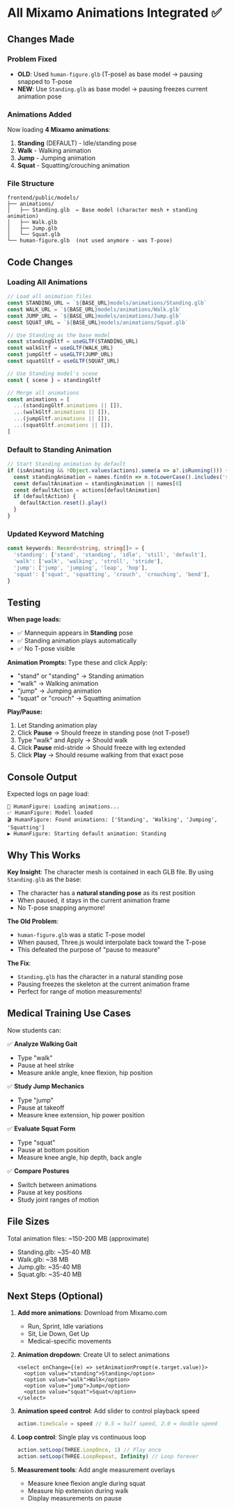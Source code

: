 # All Mixamo Animations Integrated ✅

## Changes Made

### Problem Fixed

- **OLD**: Used `human-figure.glb` (T-pose) as base model → pausing snapped to T-pose
- **NEW**: Use `Standing.glb` as base model → pausing freezes current animation pose

### Animations Added

Now loading **4 Mixamo animations**:

1. **Standing** (DEFAULT) - Idle/standing pose
2. **Walk** - Walking animation
3. **Jump** - Jumping animation
4. **Squat** - Squatting/crouching animation

### File Structure

``` text
frontend/public/models/
├── animations/
│   ├── Standing.glb  ← Base model (character mesh + standing animation)
│   ├── Walk.glb
│   ├── Jump.glb
│   └── Squat.glb
└── human-figure.glb  (not used anymore - was T-pose)
```

## Code Changes

### Loading All Animations

```typescript
// Load all animation files
const STANDING_URL = `${BASE_URL}models/animations/Standing.glb`
const WALK_URL = `${BASE_URL}models/animations/Walk.glb`
const JUMP_URL = `${BASE_URL}models/animations/Jump.glb`
const SQUAT_URL = `${BASE_URL}models/animations/Squat.glb`

// Use Standing as the base model
const standingGltf = useGLTF(STANDING_URL)
const walkGltf = useGLTF(WALK_URL)
const jumpGltf = useGLTF(JUMP_URL)
const squatGltf = useGLTF(SQUAT_URL)

// Use Standing model's scene
const { scene } = standingGltf

// Merge all animations
const animations = [
  ...(standingGltf.animations || []),
  ...(walkGltf.animations || []),
  ...(jumpGltf.animations || []),
  ...(squatGltf.animations || []),
]
```

### Default to Standing Animation

```typescript
// Start Standing animation by default
if (isAnimating && !Object.values(actions).some(a => a?.isRunning())) {
  const standingAnimation = names.find(n => n.toLowerCase().includes('standing'))
  const defaultAnimation = standingAnimation || names[0]
  const defaultAction = actions[defaultAnimation]
  if (defaultAction) {
    defaultAction.reset().play()
  }
}
```

### Updated Keyword Matching

```typescript
const keywords: Record<string, string[]> = {
  'standing': ['stand', 'standing', 'idle', 'still', 'default'],
  'walk': ['walk', 'walking', 'stroll', 'stride'],
  'jump': ['jump', 'jumping', 'leap', 'hop'],
  'squat': ['squat', 'squatting', 'crouch', 'crouching', 'bend'],
}
```

## Testing

**When page loads:**

- ✅ Mannequin appears in **Standing** pose
- ✅ Standing animation plays automatically
- ✅ No T-pose visible

**Animation Prompts:**
Type these and click Apply:

- "stand" or "standing" → Standing animation
- "walk" → Walking animation
- "jump" → Jumping animation
- "squat" or "crouch" → Squatting animation

**Play/Pause:**

1. Let Standing animation play
2. Click **Pause** → Should freeze in standing pose (not T-pose!)
3. Type "walk" and Apply → Should walk
4. Click **Pause** mid-stride → Should freeze with leg extended
5. Click **Play** → Should resume walking from that exact pose

## Console Output

Expected logs on page load:
``` text
🔄 HumanFigure: Loading animations...
✅ HumanFigure: Model loaded
🎬 HumanFigure: Found animations: ['Standing', 'Walking', 'Jumping', 'Squatting']
▶️ HumanFigure: Starting default animation: Standing
```

## Why This Works

**Key Insight**: The character mesh is contained in each GLB file. By using `Standing.glb` as the base:

- The character has a **natural standing pose** as its rest position
- When paused, it stays in the current animation frame
- No T-pose snapping anymore!

**The Old Problem**:

- `human-figure.glb` was a static T-pose model
- When paused, Three.js would interpolate back toward the T-pose
- This defeated the purpose of "pause to measure"

**The Fix**:

- `Standing.glb` has the character in a natural standing pose
- Pausing freezes the skeleton at the current animation frame
- Perfect for range of motion measurements!

## Medical Training Use Cases

Now students can:

✅ **Analyze Walking Gait**

- Type "walk"
- Pause at heel strike
- Measure ankle angle, knee flexion, hip position

✅ **Study Jump Mechanics**

- Type "jump"
- Pause at takeoff
- Measure knee extension, hip power position

✅ **Evaluate Squat Form**

- Type "squat"
- Pause at bottom position
- Measure knee angle, hip depth, back angle

✅ **Compare Postures**

- Switch between animations
- Pause at key positions
- Study joint ranges of motion

## File Sizes

Total animation files: ~150-200 MB (approximate)

- Standing.glb: ~35-40 MB
- Walk.glb: ~38 MB
- Jump.glb: ~35-40 MB
- Squat.glb: ~35-40 MB

## Next Steps (Optional)

1. **Add more animations**: Download from Mixamo.com
   - Run, Sprint, Idle variations
   - Sit, Lie Down, Get Up
   - Medical-specific movements

2. **Animation dropdown**: Create UI to select animations

   ```tsx
   <select onChange={(e) => setAnimationPrompt(e.target.value)}>
     <option value="standing">Standing</option>
     <option value="walk">Walk</option>
     <option value="jump">Jump</option>
     <option value="squat">Squat</option>
   </select>
   ```

3. **Animation speed control**: Add slider to control playback speed

   ```typescript
   action.timeScale = speed // 0.5 = half speed, 2.0 = double speed
   ```

4. **Loop control**: Single play vs continuous loop

   ```typescript
   action.setLoop(THREE.LoopOnce, 1) // Play once
   action.setLoop(THREE.LoopRepeat, Infinity) // Loop forever
   ```

5. **Measurement tools**: Add angle measurement overlays
   - Measure knee flexion angle during squat
   - Measure hip extension during walk
   - Display measurements on pause
